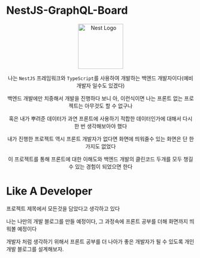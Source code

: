 # NestJS-GraphQL-Board

<div align="center">
</a> <a href="http://nestjs.com/" target="blank"><img src="https://nestjs.com/img/logo-small.svg" width="120" alt="Nest Logo" /></a>

<br>

나는 `NestJS` 프레임워크와 `TypeScript`를 사용하여 개발하는 백엔드 개발자이다(예비 개발자 일수도 있겠다)

백엔드 개발에만 치중해서 개발을 진행하다 보니 아, 이런식이면 나는 프론트 없는 프로젝트는 아무것도 할 수 없구나

혹은 내가 뿌려준 데이터가 과연 프론트에 사용하기 적합한 데이터인가에 대해서 다시 한 번 생각해보아야 했다

내가 진행한 프로젝트 역시 프론트 개발자가 없다면 화면에 띄워줄수 있는 화면은 단 한가지도 없었다

이 프로젝트를 통해 프론트에 대한 이해도와 백엔드 개발의 클린코드 두개를 모두 챙길수 있는 경험이 되었으면 한다

</div>

# Like A Developer

프로젝트 제목에서 모든것을 담았다고 생각하고 있다

나는 나만의 개발 블로그를 만들 예정이다, 그 과정속에 프론트 공부를 더해 화면까지 띄워볼 예정이다

개발자 처럼 생각하기 위해서 프론트 공부를 더 나아가 좋은 개발자가 될 수 있도록 개인 개발 블로그를 설계해보자.
